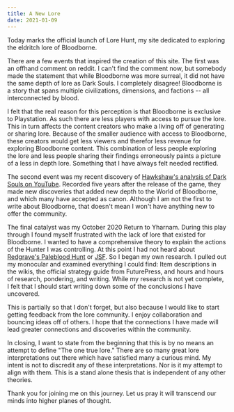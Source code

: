 ```yaml
---
title: A New Lore
date: 2021-01-09
---
```


Today marks the official launch of Lore Hunt, my site dedicated to exploring the eldritch lore of Bloodborne.

There are a few events that inspired the creation of this site. The first was an offhand comment on reddit. I can't find the comment now, but somebody made the statement that while Bloodborne was more surreal, it did not have the same depth of lore as Dark Souls. I completely disagree! Bloodborne is a story that spans multiple civilizations, dimensions, and factions -- all interconnected by blood. 

I felt that the real reason for this perception is that Bloodborne is exclusive to Playstation. As such there are less players with access to pursue the lore. This in turn affects the content creators who make a living off of generating or sharing lore. Because of the smaller audience with access to Bloodborne, these creators would get less viewers and therefor less revenue for exploring Bloodborne content. This combination of less people exploring the lore and less people sharing their findings erroneously paints a picture of a less in depth lore. Something that I have always felt needed rectified.

The second event was my recent discovery of [Hawkshaw's analysis of Dark Souls on YouTube](https://www.youtube.com/watch?v=BwjUe4B_g7M&ab_channel=Hawkshaw). Recorded five years after the release of the game, they made new discoveries that added new depth to the World of Bloodborne, and which many have accepted as canon. Although I am not the first to write about Bloodborne, that doesn't mean I won't have anything new to offer the community. 

The final catalyst was my October 2020 Return to Yharnam. During this play through I found myself frustrated with the lack of lore that existed for Bloodborne. I wanted to have a comprehensive theory to explain the actions of the Hunter I was controlling. At this point I had not heard about [Redgrave's Paleblood Hunt](https://www.reddit.com/r/bloodborne/comments/3vaq4r/the_paleblood_hunt_finalized_and_revised_with/) or [JSF](https://www.youtube.com/playlist?list=PL9-nbyi4vn9jvr9NspsxQfTvthDY2uLsc). So I began my own research. I pulled out my monocular and examined everything I could find: Item descriptions in the wikis, the official strategy guide from FuturePress, and hours and hours of research, pondering, and writing. While my research is not yet complete, I felt that I should start writing down some of the conclusions I have uncovered. 

This is partially so that I don't forget, but also because I would like to start getting feedback from the lore community. I enjoy collaboration and bouncing ideas off of others. I hope that the connections I have made will lead greater connections and discoveries within the community.

In closing, I want to state from the beginning that this is by no means an attempt to define "The one true lore." There are so many great lore interpretations out there which have satisfied many a curious mind. My intent is not to discredit any of these interpretations. Nor is it my attempt to align with them. This is a stand alone thesis that is independent of any other theories.

Thank you for joining me on this journey. Let us pray it will transcend our minds into higher planes of thought.